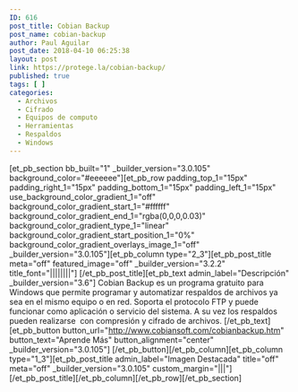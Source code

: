 ```yaml
---
ID: 616
post_title: Cobian Backup
post_name: cobian-backup
author: Paul Aguilar
post_date: 2018-04-10 06:25:38
layout: post
link: https://protege.la/cobian-backup/
published: true
tags: [ ]
categories:
  - Archivos
  - Cifrado
  - Equipos de computo
  - Herramientas
  - Respaldos
  - Windows
---
```

[et_pb_section bb_built="1" \_builder\_version="3.0.105" background_color="#eeeeee"][et_pb_row padding_top_1="15px" padding_right_1="15px" padding_bottom_1="15px" padding_left_1="15px" use_background_color_gradient_1="off" background_color_gradient_start_1="#ffffff" background_color_gradient_end_1="rgba(0,0,0,0.03)" background_color_gradient_type_1="linear" background_color_gradient_start_position_1="0%" background_color_gradient_overlays_image_1="off" \_builder\_version="3.0.105"][et_pb_column type="2_3"][et_pb_post_title meta="off" featured_image="off" \_builder\_version="3.2.2" title_font="||||||||"] [/et_pb_post_title][et_pb_text admin_label="Descripción" \_builder\_version="3.6"] Cobian Backup es un programa gratuito para Windows que permite programar y automatizar respaldos de archivos ya sea en el mismo equipo o en red. Soporta el protocolo FTP y puede funcionar como aplicación o servicio del sistema. A su vez los respaldos pueden realizarse  con compresión y cifrado de archivos. [/et_pb_text][et_pb_button button_url="http://www.cobiansoft.com/cobianbackup.htm" button_text="Aprende Más" button_alignment="center" \_builder\_version="3.0.105"] [/et_pb_button][/et_pb_column][et_pb_column type="1_3"][et_pb_post_title admin_label="Imagen Destacada" title="off" meta="off" \_builder\_version="3.0.105" custom_margin="|||"] [/et_pb_post_title][/et_pb_column][/et_pb_row][/et_pb_section]